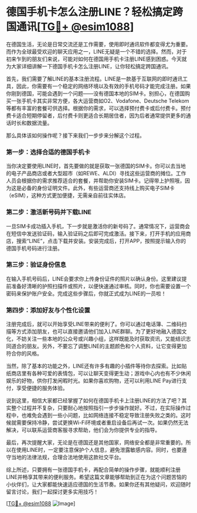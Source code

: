 # 德国手机卡怎么注册LINE？轻松搞定跨国通讯[[TG💪+ @esim1088](https://t.me/s/esim1088)]

在德国生活，无论是日常交流还是工作需要，使用即时通讯软件都变得尤为重要。而作为全球最受欢迎的聊天应用之一，LINE无疑是一个不错的选择。然而，对于初来乍到的朋友们来说，可能对如何在德国用手机卡注册LINE感到困惑。今天就为大家详细讲解一下德国手机卡怎么注册LINE，让你轻松搞定跨国通讯。

首先，我们需要了解LINE的基本注册流程。LINE是一款基于互联网的即时通讯工具，因此，你需要有一个稳定的网络环境以及有效的手机号码才能完成注册。如果你刚到德国，可能会遇到一个问题——没有德国本地的SIM卡。别担心，在德国购买一张手机卡其实非常方便，各大运营商如O2、Vodafone、Deutsche Telekom等都有丰富的套餐可供选择。根据你的需求，可以选择预付费卡或后付费卡。预付费卡适合短期停留者，后付费卡则更适合长期居住者，因为后者通常提供更多的通话时长和数据流量。

那么具体该如何操作呢？接下来我们一步步来分解这个过程。

### 第一步：选择合适的德国手机卡

当你决定要使用LINE时，首先要做的就是获取一张德国的SIM卡。你可以去当地的电子产品商店或者大型超市（如REWE、ALDI）寻找这些运营商的摊位。工作人员会根据你的需求推荐适合的套餐，并帮助你安装SIM卡。记得带上护照哦，因为这是必备的身份证明文件。此外，有些运营商还支持线上购买电子SIM卡（eSIM），这种方式更加便捷，无需亲自前往实体店。

### 第二步：激活新号码并下载LINE

一旦SIM卡成功插入手机，下一步就是激活你的新号码了。通常情况下，运营商会在短信中发送验证码，输入验证码之后即可完成激活。接下来，打开手机的应用商店，搜索“LINE”，点击下载并安装。安装完成后，打开APP，按照提示输入你的德国手机号码进行注册。

### 第三步：验证身份信息

在输入手机号码后，LINE会要求你上传身份证件的照片以确认身份。这里建议提前准备好清晰的护照扫描件或照片，以便快速通过审核。同时，你也需要设置一个密码来保护账户安全。完成这些步骤后，你就正式成为LINE的一员啦！

### 第四步：添加好友与个性化设置

注册完成后，就可以开始享受LINE带来的便利了。你可以通过电话簿、二维码扫描等方式添加朋友，也可以直接邀请他们加入LINE群聊。为了更好地融入德国文化，不妨关注一些本地的公众号或兴趣小组，这样既能及时获取资讯，又能结识志同道合的朋友。另外，不要忘了调整LINE的主题颜色和个人资料，让它变得更加符合你的风格。

当然，除了基本的功能之外，LINE还有许多有趣的小插件等待你去探索。比如贴纸商店里有各种可爱的表情包，可以让聊天变得更生动；游戏中心内也有不少休闲娱乐的好物，供你打发闲暇时光。如果你喜欢购物，还可以利用LINE Pay进行支付，享受便捷的服务体验。

说到这里，相信大家都已经掌握了如何在德国手机卡上注册LINE的方法了吧？其实整个过程并不复杂，只要耐心地按照指引一步步操作就好。不过，在实际操作过程中，也难免会遇到一些小问题，比如网络连接不稳定导致注册失败之类的。这时候就需要保持冷静，尝试更换Wi-Fi环境或者重启设备后再试一次。如果仍然无法解决，可以联系运营商客服寻求帮助，他们会为你提供专业的指导。

最后，再次提醒大家，无论是在德国还是其他国家，网络安全都是非常重要的。所以在使用LINE时，一定要注意保护个人信息，避免泄露敏感内容。同时，也要遵守当地的法律法规，合理合法地使用这款社交平台。

综上所述，只要拥有一张德国手机卡，再配合简单的操作步骤，就能顺利注册LINE并畅享其带来的便利服务。希望这篇文章能够帮助到正在为这个问题苦恼的小伙伴们，让大家都能快速适应德国的生活节奏。如果你还有其他疑问，欢迎随时留言讨论，我们一起探讨更多实用技巧！

[[TG💪+ @esim1088](https://t.me/s/esim1088) ![Image](https://i.postimg.cc/4NQfJmqS/Snipaste-2025-05-13-00-14-12.png)]